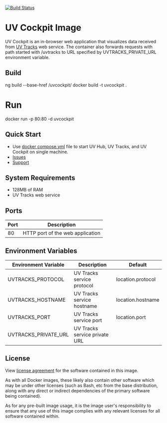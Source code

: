 [![Build Status](https://codebuild.us-west-2.amazonaws.com/badges?uuid=eyJlbmNyeXB0ZWREYXRhIjoidVBIOThUQlpSeGhzRjQwNUw4TFEySFcxWXE4NFRpaE1wemZ5d3pNcGR6TU5JZmRUZDkwMmVqQzVsaUQxaGQyUmM4eXgrVjBEVlJ3dUZPOFBTRGJGWDNBPSIsIml2UGFyYW1ldGVyU3BlYyI6IjNpOUV3VnhlSlNkWEI3QnQiLCJtYXRlcmlhbFNldFNlcmlhbCI6MX0%3D&branch=master)](https://us-west-2.console.aws.amazon.com/codebuild/home?region=us-west-2#/projects/UVCockpit/view)

# UV Cockpit Image 

UV Cockpit is an in-browser web application that visualizes data received from [UV Tracks](http://envirover.com/docs/uvtracks.html) web service. The container also forwards requests with path started with /uvtracks to URL specified by UVTRACKS_PRIVATE_URL environment variable.

## Build
ng build --base-href /uvcockpit/
docker build -t uvcockpit .

# Run
docker run -p 80:80 -d uvcockpit

## Quick Start

- Use [docker compose.yml](https://s3-us-west-2.amazonaws.com/envirover/spl/2.2.0/docker-compose.yml) file to start UV Hub, UV Tracks, and UV Cockpit on single machine.
- [Issues](https://github.com/envirover/support/issues)
- [Support](http://envirover.com/support/)

## System Requirements

- 128MB of RAM
- UV Tracks web service

## Ports

| Port  | Description                      |
|-------|----------------------------------|
| 80    | HTTP port of the web application |

## Environment Variables

| Environment Variable | Description                | Default          |
|----------------------|----------------------------|------------------|
| UVTRACKS_PROTOCOL    | UV Tracks service protocol |location.protocol |
| UVTRACKS_HOSTNAME    | UV Tracks service hostname |location.hostname |
| UVTRACKS_PORT        | UV Tracks service port     | location.port    |
| UVTRACKS_PRIVATE_URL | UV Tracks service private URL |               |

## License

View [license agreement](http://envirover.com/docs/uvhub-eula.html) for the software contained in this image.

As with all Docker images, these likely also contain other software which may be under other licenses (such as Bash, etc from the base distribution, along with any direct or indirect dependencies of the primary software being contained).

As for any pre-built image usage, it is the image user's responsibility to ensure that any use of this image complies with any relevant licenses for all software contained within.
